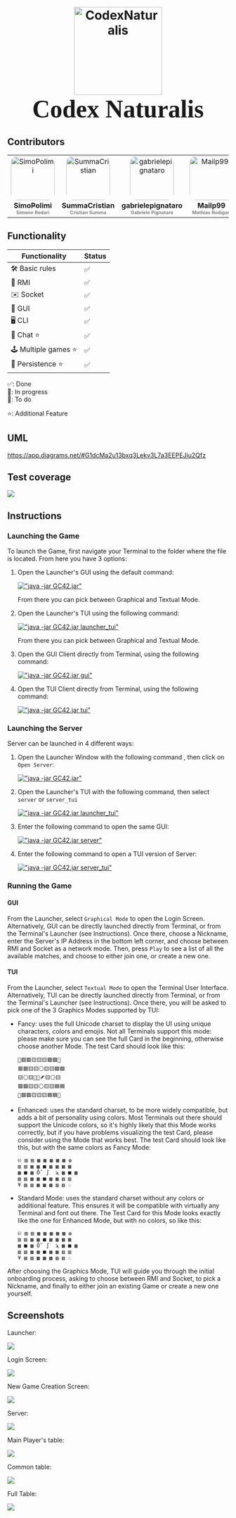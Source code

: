 <h1 align="center">
  <br>
  <img src = "https://github.com/SimoPolimi/ing-sw-2024-rodari-summa-rodigari-pignataro/assets/160849789/8062557e-70be-47f1-aac0-f393496d6ff2" alt="CodexNaturalis" width="200"></a>
  <br>
  <span style="font-family: 'Lucida Handwriting', cursive; font-size: 2em;">Codex Naturalis</span>
  <br>
</h1>

## Contributors

<table>
  <tr>
    <td align="center">
        <div style="width: 100px; height: 100px; border-radius: 15%; overflow: hidden;">
          <img src="https://github.com/SimoPolimi.png" width="100px" alt="SimoPolimi"/>
        </div>
        <a href="https://github.com/SimoPolimi">
            <div style="margin-top: 2px; font-size: 1.2em;">
            <sub><b>SimoPolimi</b></sub>
            </div>
        </a>
        <div style="margin-top: 0; color: grey; font-size: 0.8em;">
          <sub><b>Simone Rodari</b></sub>
        </div>
    </td>
    <td align="center">
        <div style="width: 100px; height: 100px; border-radius: 15%; overflow: hidden;">
            <img src="https://github.com/SummaCristian.png" width="100px;" alt="SummaCristian"/>
        </div>
        <a href="https://github.com/SummaCristian">
        <div style="margin-top: 2px; font-size: 1.2em;">
          <sub><b>SummaCristian</b></sub>
        </div>
      </a>
        <div style="margin-top: 0; color: grey; font-size: 0.8em;">
          <sub><b>Cristian Summa</b></sub>
        </div>
    </td>
    <td align="center">
        <div style="width: 100px; height: 100px; border-radius: 15%; overflow: hidden;">
            <img src="https://github.com/gabrielepignataro.png" width="100px;" alt="gabrielepignataro"/>
        </div>
        <a href="https://github.com/gabrielepignataro">
        <div style="margin-top: 2px; font-size: 1.2em;">
          <sub><b>gabrielepignataro</b></sub>
        </div>
      </a>
        <div style="margin-top: 0; color: grey; font-size: 0.8em;">
          <sub><b>Gabriele Pignataro</b></sub>
        </div>
    </td>
    <td align="center">
        <div style="width: 100px; height: 100px; border-radius: 15%; overflow: hidden;">
            <img src="https://github.com/Mailp99.png" width="100px;" alt="Mailp99"/>
        </div>
        <a href="https://github.com/Mailp99">
        <div style="margin-top: 2px; font-size: 1.2em;">
          <sub><b>Mailp99</b></sub>
        </div>
      </a>
        <div style="margin-top: 0; color: grey; font-size: 0.8em;">
          <sub><b>Mathias Rodigari</b></sub>
        </div>
    </td>
  </tr>
</table>



## Functionality
| Functionality       | Status    |
|---------------------|---------  |
| 🛠️ Basic rules      | ✅       |
| 🛜 RMI              | ✅       |
| ✉️ Socket           | ✅       |
| 🎨 GUI              | ✅       |
| 🖥️ CLI              | ✅       |
| 💬 Chat ⭐️          | ✅      |
| 🕹️ Multiple games ⭐️ | ✅     |
| 🔄 Persistence ⭐️   | ✅      |


✅: Done  
🚧: In progress  
📝: To do

⭐️: Additional Feature

## UML
https://app.diagrams.net/#G1dcMa2u13bxq3Lekv3L7a3EEPEJiu2Qfz

## Test coverage
<img src ="https://github.com/SimoPolimi/ing-sw-2024-rodari-summa-rodigari-pignataro/assets/160779720/687d9adb-28ae-45e7-a869-dcebfe72534b">



## Instructions

### Launching the Game
To launch the Game, first navigate your Terminal to the folder where the file is located.
From here you have 3 options:
1. Open the Launcher's GUI using the default command:

    [!["java -jar GC42.jar"](https://readme-typing-svg.demolab.com?font=Fira+Code&size=14&pause=4000&color=6FCE76&background=1F1F1F&vCenter=true&random=false&width=160&height=30&lines=java+-jar+GC42.jar)](https://git.io/typing-svg)

    From there you can pick between Graphical and Textual Mode.

2. Open the Launcher's TUI using the following command:

    [!["java -jar GC42.jar launcher_tui"](https://readme-typing-svg.demolab.com?font=Fira+Code&size=14&pause=4000&color=6FCE76&background=1F1F1F&vCenter=true&random=false&width=270&height=30&lines=java+-jar+GC42.jar+launcher_tui)](https://git.io/typing-svg)

    From there you can pick between Graphical and Textual Mode.

3. Open the GUI Client directly from Terminal, using the following command:

    [!["java -jar GC42.jar gui"](https://readme-typing-svg.demolab.com?font=Fira+Code&size=14&pause=4000&color=6FCE76&background=1F1F1F&vCenter=true&random=false&width=200&height=30&lines=java+-jar+GC42.jar+gui)](https://git.io/typing-svg)

4. Open the TUI Client directly from Terminal, using the following command:

    [!["java -jar GC42.jar tui"](https://readme-typing-svg.demolab.com?font=Fira+Code&size=14&pause=4000&color=6FCE76&background=1F1F1F&vCenter=true&random=false&width=200&height=30&lines=java+-jar+GC42.jar+tui)](https://git.io/typing-svg)

### Launching the Server
Server can be launched in 4 different ways:
1. Open the Launcher Window with the following command , then click on ```Open Server```:

    [!["java -jar GC42.jar"](https://readme-typing-svg.demolab.com?font=Fira+Code&size=14&pause=4000&color=6FCE76&background=1F1F1F&vCenter=true&random=false&width=160&height=30&lines=java+-jar+GC42.jar)](https://git.io/typing-svg)

2. Open the Launcher's TUI with the following command, then select ```server``` or ```server_tui```

    [!["java -jar GC42.jar launcher_tui"](https://readme-typing-svg.demolab.com?font=Fira+Code&size=14&pause=4000&color=6FCE76&background=1F1F1F&vCenter=true&random=false&width=270&height=30&lines=java+-jar+GC42.jar+launcher_tui)](https://git.io/typing-svg)

3. Enter the following command to open the same GUI:

      [!["java -jar GC42.jar server"](https://readme-typing-svg.demolab.com?font=Fira+Code&size=14&pause=4000&color=6FCE76&background=1F1F1F&vCenter=true&random=false&width=220&height=30&lines=java+-jar+GC42.jar+server)](https://git.io/typing-svg)

4. Enter the following command to open a TUI version of Server:

      [!["java -jar GC42.jar server_tui"](https://readme-typing-svg.demolab.com?font=Fira+Code&size=14&pause=2000&color=6FCE76&background=1F1F1F&vCenter=true&random=false&width=250&height=30&lines=java+-jar+GC42.jar+server_tui)](https://git.io/typing-svg)

### Running the Game
#### GUI
From the Launcher, select ```Graphical Mode``` to open the Login Screen.
Alternatively, GUI can be directly launched directly from Terminal, or from the Terminal's Launcher (see Instructions).
Once there, choose a Nickname, enter the Server's IP Address in the bottom left corner, and choose between RMI and Socket as a network mode.
Then, press ```Play``` to see a list of all the available matches, and choose to either join one, or create a new one.


#### TUI
From the Launcher, select ```Textual Mode``` to open the Terminal User Interface.
Alternatively, TUI can be directly launched directly from Terminal, or from the Terminal's Launcher (see Instructions).
Once there, you will be asked to pick one of the 3 Graphics Modes supported by TUI:
- Fancy: uses the full Unicode charset to display the UI using unique characters, colors and emojis.
  Not all Terminals support this mode: please make sure you can see the full Card in the beginning, otherwise choose another Mode.
  The test Card should look like this:
  
  ```
  🍄🟥🟥🟨🟨🟨🟩🟩🌳
  🟥🟥🟨🟨⚪🟨🟨🟩🟩
  🟨⚪🟨🍷📜🪶🟨⚪🟨
  🟪🟪🟨🟨⚪🟨🟨🟦🟦
  🦋🟪🟪🟨🟨🟨🟦🟦🐺
  ```
- Enhanced: uses the standard charset, to be more widely compatible, but adds a bit of personality using colors.
  Most Terminals out there should support the Unicode colors, so it's highly likely that this Mode works correctly, but if you have problems visualizing the test Card, please consider using the Mode that works best.
The test Card should look like this, but with the same colors as Fancy Mode:

  ```
  ନ ▤ ▤ ▩ ▩ ▩ ▦ ▦ ✿
  ▤ ▤ ▩ ▩ ■ ▩ ▩ ▦ ▦
  ▩ ■ ▩ Ỗ  ∫  ϡ ▩ ■ ▩
  ▧ ▧ ▩ ▩ ■ ▩ ▩ ▥ ▥
  ¥ ▧ ▧ ▩ ▩ ▩ ▥ ▥ ♘
  ```
  
- Standard Mode: uses the standard charset without any colors or additional feature.
  This ensures it will be compatible with virtually any Terminal and font out there.
  The Test Card for this Mode looks exactly like the one for Enhanced Mode, but with no colors, so like this:

   ```
  ନ ▤ ▤ ▩ ▩ ▩ ▦ ▦ ✿
  ▤ ▤ ▩ ▩ ■ ▩ ▩ ▦ ▦
  ▩ ■ ▩ Ỗ  ∫  ϡ ▩ ■ ▩
  ▧ ▧ ▩ ▩ ■ ▩ ▩ ▥ ▥
  ¥ ▧ ▧ ▩ ▩ ▩ ▥ ▥ ♘
  ```

After choosing the Graphics Mode, TUI will guide you through the initial onboarding process, asking to choose between RMI and Socket, to pick a Nickname, and finally to either join an existing Game or create a new one yourself.

## Screenshots
Launcher:

<img src="https://github.com/SimoPolimi/ing-sw-2024-rodari-summa-rodigari-pignataro/assets/160849789/e9148572-66b7-41d3-a799-b409fcbeb64f">

Login Screen:

<img src="https://github.com/SimoPolimi/ing-sw-2024-rodari-summa-rodigari-pignataro/assets/160849789/2d23ffd1-e85d-4fc0-a89e-59a33b27e560">

New Game Creation Screen:

<img src="https://github.com/SimoPolimi/ing-sw-2024-rodari-summa-rodigari-pignataro/assets/160849789/881a281b-9b86-4b93-9f88-3429550a555c">

Server:

<img src="https://github.com/SimoPolimi/ing-sw-2024-rodari-summa-rodigari-pignataro/assets/160849789/274400a2-c2d3-444a-af3c-0612f0df1015">

Main Player's table:

<img src="https://github.com/SimoPolimi/ing-sw-2024-rodari-summa-rodigari-pignataro/assets/160849789/fa3e9ae0-8bb7-4fe5-ad2f-9d767c99be06">


Common table:

<img src="https://github.com/SimoPolimi/ing-sw-2024-rodari-summa-rodigari-pignataro/assets/160849789/72abc57c-430a-4922-a63b-c1c1c828eefd">

Full Table:

<img src="https://github.com/SimoPolimi/ing-sw-2024-rodari-summa-rodigari-pignataro/assets/160849789/683bffaf-32a9-472e-9cd0-da01a2163fdc">
